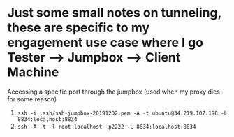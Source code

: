 # Just some small notes on tunneling, these are specific to my engagement use case where I go Tester --> Jumpbox --> Client Machine

Accessing a specific port through the jumpbox (used when my proxy dies for some reason)
1. `ssh -i .ssh/ssh-jumpbox-20191202.pem -A -t ubuntu@34.219.107.198 -L 8834:localhost:8834`
2. `ssh -A -t -l root localhost -p2222 -L 8834:localhost:8834`
